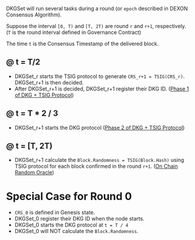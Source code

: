 DKGSet will run several tasks during a round (or `epoch` described in DEXON Consensus Algorithm).

Suppose the interval `[0, T)` and `[T, 2T)` are round `r` and `r+1`, respectively. (`T` is the round interval defined in Governance Contract)

The time `t` is the Consensus Timestamp of the delivered block.

## @ t = T/2
* DKGSet_r starts the TSIG protocol to generate `CRS_r+1 = TSIG(CRS_r)`. DKGSet_r+1 is then decided.
* After DKGSet_r+1 is decided, DKGSet_r+1 register their DKG ID. ([Phase 1 of DKG + TSIG Protocol](https://github.com/dexon-foundation/wiki/wiki/DKG%EF%BC%8BTSIG-Protocol#phase-1-id-registration))  

## @ t = T * 2 / 3
* DKGSet_r+1 starts the DKG protocol ([Phase 2 of DKG + TSIG Protocol](https://github.com/dexon-foundation/wiki/wiki/DKG%EF%BC%8BTSIG-Protocol#phase-2-secret-key-share-exchange))

## @ t = [T, 2T)
* DKGSet_r+1 calculate the `Block.Randomness = TSIG(Block.Hash)` using TSIG protocol for each block confirmed in the round `r+1`. ([On Chain Random Oracle](https://github.com/dexon-foundation/wiki/wiki/On-Chain-Random-Oracle))


# Special Case for Round 0
* `CRS_0` is defined in Genesis state.
* DKGSet_0 register their DKG ID when the node starts.
* DKGSet_0 starts the DKG protocol at `t = T / 4`
* DKGSet_0 will NOT calculate the `Block.Randomness`.